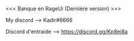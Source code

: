 <<< Banque en RageUi (Dernière version) >>>


My discord --> Kadir#6666

Discord d'entraide --> https://discord.gg/Kp8ej8a
